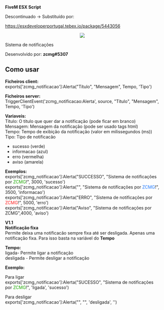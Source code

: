 **FiveM ESX Script**

Descontinuado -> Substituído por:

https://esxdeveloperportugal.tebex.io/package/5443056

<div align="center">
<img src="https://cdn.discordapp.com/attachments/859508698879885312/954192451642470430/ezgif-5-4b862f5a4c.gif" />
</div>

Sistema de notificações

Desenvolvido por: **zcmg#5307**

## Como usar

**Ficheiros client:**</br>
exports['zcmg_notificacao']:Alerta("Título", "Mensagem", Tempo, 'Tipo')

**Ficheiros server:**</br>
TriggerClientEvent('zcmg_notificacao:Alerta', source, "Título", "Mensagem", Tempo, 'Tipo')

**Variaveis:**</br>
Título: O titulo que quer dar a notificação (pode ficar em branco) </br>
Mensagem: Mensagem da notificação (pode ser usado tags html)</br>
Tempo: Tempo de exibição da notificação (valor em milissegundos (ms))</br>
Tipo: Tipo de notificacão</br>
- sucesso (verde)</br>
- informacao (azul)</br>
- erro (vermelha)</br>
- aviso (amarela)</br>

**Exemplos:**</br>
exports['zcmg_notificacao']:Alerta("SUCCESSO", "Sistema de notificações por <span style='color:#1ca800'>ZCMG</span>!", 3000, 'sucesso')</br>
exports['zcmg_notificacao']:Alerta("", "Sistema de notificações por <span style='color:#1c77ff'>ZCMG</span>!", 3500, 'informacao')</br>
exports['zcmg_notificacao']:Alerta("ERRO", "Sistema de notificações por <span style='color:#ff1c1c'>ZCMG</span>!", 5000, 'erro')</br>
exports['zcmg_notificacao']:Alerta("Aviso", "Sistema de notificações por ZCMG",4000, 'aviso')


**V1.1**</br>
**Notificação fixa**</br>
Permite deixa uma notificacão sempre fixa até ser desligada. Apenas uma notificação fixa. Para isso basta na variável do **Tempo**

**Tempo:**</br>
ligada- Permite ligar a notificação</br>
desligada - Permite desligar a notificação 

**Exemplo:**</br>

Para ligar </br>
exports['zcmg_notificacao']:Alerta("SUCESSO", "Sistema de notificações por <span style='color:#1ca800'>ZCMG</span>!", 'ligada', 'sucesso')

Para desligar</br>
exports['zcmg_notificacao']:Alerta("", "", 'desligada', '')



